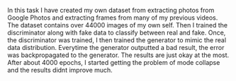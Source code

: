 In this task I have created my own dataset from extracting photos from Google Photos and extracting frames from many of my previous videos. The dataset contains over 44000 images of my own self. Then I trained the discriminator along with fake data to classify between real and fake. Once, the discriminator was trained, I then trained the generator to mimic the real data distribution. Everytime the generator outputted a bad result, the error was backpropagated to the generator. The results are just okay at the most. After about 4000 epochs, I started getting the problem of mode collapse and the results didnt improve much.

